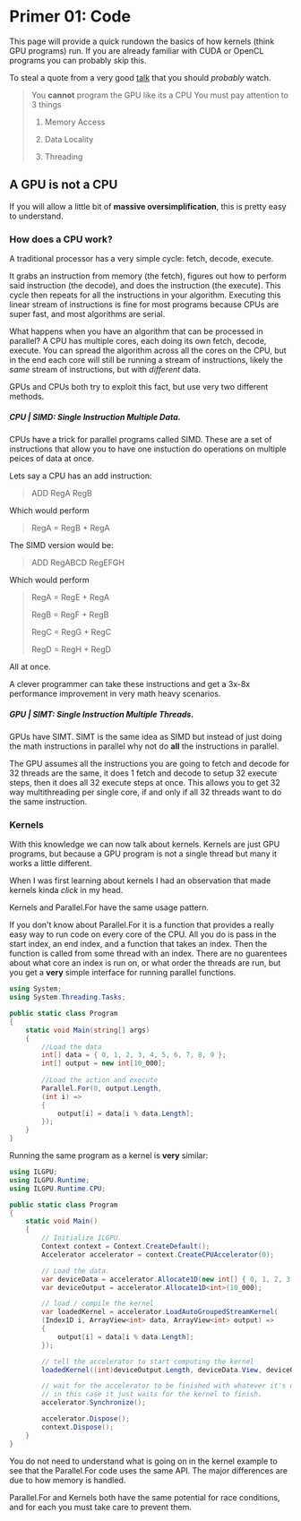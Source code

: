 ﻿# Primer 01: Code
This page will provide a quick rundown the basics of how kernels (think GPU programs) run.
If you are already familiar with CUDA or OpenCL programs you can probably skip this.

To steal a quote from a very good [talk](https://www.youtube.com/watch?v=uvVy3CqpVbM) that you should *probably* watch.

> You **cannot** program the GPU like its a CPU
> You must pay attention to 3 things
> 1. Memory Access
>
> 2. Data Locality
>
> 3. Threading  

## A GPU is not a CPU
If you will allow a little bit of **massive oversimplification**, this is pretty easy to understand.

### How does a CPU work?

A traditional processor has a very simple cycle: fetch, decode, execute. 

It grabs an instruction from memory (the fetch), figures out how to perform said instruction (the decode), 
and does the instruction (the execute). This cycle then repeats for all the instructions in your algorithm.
Executing this linear stream of instructions is fine for most programs because CPUs are super fast, and most
algorithms are serial.

What happens when you have an algorithm that can be processed in parallel? A CPU has multiple cores, each
doing its own fetch, decode, execute. You can spread the algorithm across all the cores on the CPU, but 
in the end each core will still be running a stream of instructions, likely the *same* stream of instructions,
but with *different* data.

GPUs and CPUs both try to exploit this fact, but use very two different methods.

##### CPU | SIMD: Single Instruction Multiple Data.
CPUs have a trick for parallel programs called SIMD. These are a set of instructions
that allow you to have one instuction do operations on multiple peices of data at once.

Lets say a CPU has an add instruction: 
> ADD RegA RegB

Which would perform
> RegA = RegB + RegA

The SIMD version would be:
> ADD RegABCD RegEFGH

Which would perform
> RegA = RegE + RegA
> 
> RegB = RegF + RegB
> 
> RegC = RegG + RegC
>
> RegD = RegH + RegD

All at once.

A clever programmer can take these instructions and get a 3x-8x performance improvement
in very math heavy scenarios.

##### GPU | SIMT: Single Instruction Multiple Threads.
GPUs have SIMT. SIMT is the same idea as SIMD but instead of just doing the math instructions
 in parallel why not do **all** the instructions in parallel. 

The GPU assumes all the instructions you are going to fetch and decode for 32 threads are 
the same, it does 1 fetch and decode to setup 32 execute steps, then it does all 32 execute 
steps at once. This allows you to get 32 way multithreading per single core, if and only 
if all 32 threads want to do the same instruction. 

### Kernels
With this knowledge we can now talk about kernels. Kernels are just GPU programs, but because
 a GPU program is not a single thread but many it works a little different. 

When I was first learning about kernels I had an observation that made kernels kinda *click*
in my head. 

Kernels and Parallel.For have the same usage pattern. 

If you don't know about Parallel.For it is a function that provides a really easy way to run
 code on every core of the CPU. All you do is pass in the start index, an end index, and a function
that takes an index. Then the function is called from some thread with an index. There are no guarentees
about what core an index is run on, or what order the threads are run, but you get a **very** simple
interface for running parallel functions.
```C#
using System;
using System.Threading.Tasks;

public static class Program
{
    static void Main(string[] args)
    {
        //Load the data
        int[] data = { 0, 1, 2, 3, 4, 5, 6, 7, 8, 9 };
        int[] output = new int[10_000];
            
        //Load the action and execute
        Parallel.For(0, output.Length, 
        (int i) =>
        {
            output[i] = data[i % data.Length];
        });
    }
}
```
Running the same program as a kernel is **very** similar:
```C#
using ILGPU;
using ILGPU.Runtime;
using ILGPU.Runtime.CPU;

public static class Program
{
    static void Main()
    {
        // Initialize ILGPU.
        Context context = Context.CreateDefault();
        Accelerator accelerator = context.CreateCPUAccelerator(0);

        // Load the data.
        var deviceData = accelerator.Allocate1D(new int[] { 0, 1, 2, 3, 4, 5, 6, 7, 8, 9 });
        var deviceOutput = accelerator.Allocate1D<int>(10_000);

        // load / compile the kernel
        var loadedKernel = accelerator.LoadAutoGroupedStreamKernel(
        (Index1D i, ArrayView<int> data, ArrayView<int> output) =>
        {
            output[i] = data[i % data.Length];
        });

        // tell the accelerator to start computing the kernel
        loadedKernel((int)deviceOutput.Length, deviceData.View, deviceOutput.View);

        // wait for the accelerator to be finished with whatever it's doing
        // in this case it just waits for the kernel to finish.
        accelerator.Synchronize();

        accelerator.Dispose();
        context.Dispose();
    }
}
```
You do not need to understand what is going on in the kernel example to see that the Parallel.For code uses the same
API. The major differences are due to how memory is handled.

Parallel.For and Kernels both have the same potential for race conditions, and for each you must take care to prevent them.